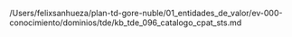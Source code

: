 /Users/felixsanhueza/plan-td-gore-nuble/01_entidades_de_valor/ev-000-conocimiento/dominios/tde/kb_tde_096_catalogo_cpat_sts.md